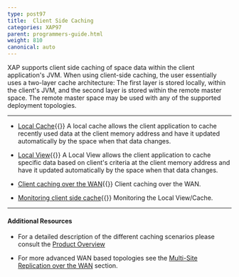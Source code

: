 ```yaml
---
type: post97
title:  Client Side Caching
categories: XAP97
parent: programmers-guide.html
weight: 810
canonical: auto
---
```



XAP supports client side caching of space data within the client application's JVM. When using client-side caching, the user essentially uses a two-layer cache architecture: The first layer is stored locally, within the client's JVM, and the second layer is stored within the remote master space. The remote master space may be used with any of the supported deployment topologies.


<hr/>

- [Local Cache](./local-cache.html){{<wbr>}}
A local cache allows the client application to cache recently used data at the client memory address and have it updated automatically by the space when that data changes.

- [Local View](./local-view.html){{<wbr>}}
A Local View allows the client application to cache specific data based on client's criteria at the client memory address and have it updated automatically by the space when that data changes.

- [Client caching over the WAN](./client-side-caching-over-the-wan.html){{<wbr>}}
Client caching over the WAN.

- [Monitoring client side cache](./monitoring-the-client-side-cache.html){{<wbr>}}
Monitoring the Local View/Cache.

<hr/>

#### Additional Resources

- For a detailed description of the different caching scenarios please consult the [Product Overview](/product_overview/caching-scenarios.html)

- For more advanced WAN based topologies see the [Multi-Site Replication over the WAN](./multi-site-replication-over-the-wan.html) section.



